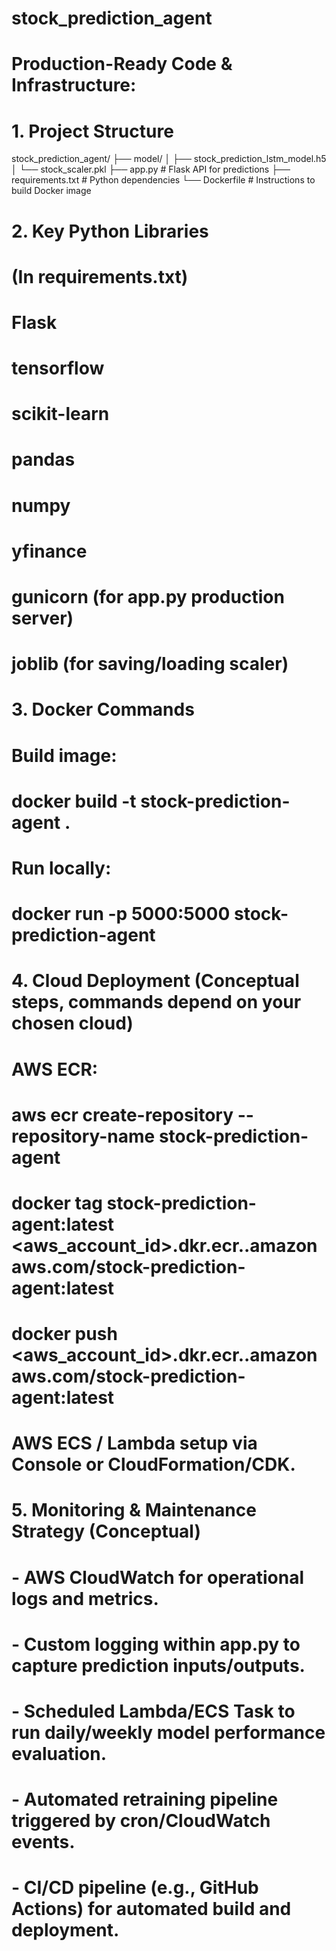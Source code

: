 # stock_prediction_agent

# Production-Ready Code & Infrastructure:

# 1. Project Structure
stock_prediction_agent/
├── model/
│   ├── stock_prediction_lstm_model.h5
│   └── stock_scaler.pkl
├── app.py                  # Flask API for predictions
├── requirements.txt        # Python dependencies
└── Dockerfile              # Instructions to build Docker image

# 2. Key Python Libraries
# (In requirements.txt)
# Flask
# tensorflow
# scikit-learn
# pandas
# numpy
# yfinance
# gunicorn (for app.py production server)
# joblib (for saving/loading scaler)

# 3. Docker Commands
# Build image:
# docker build -t stock-prediction-agent .
# Run locally:
# docker run -p 5000:5000 stock-prediction-agent

# 4. Cloud Deployment (Conceptual steps, commands depend on your chosen cloud)
# AWS ECR:
#   aws ecr create-repository --repository-name stock-prediction-agent
#   docker tag stock-prediction-agent:latest <aws_account_id>.dkr.ecr.<your-region>.amazonaws.com/stock-prediction-agent:latest
#   docker push <aws_account_id>.dkr.ecr.<your-region>.amazonaws.com/stock-prediction-agent:latest
# AWS ECS / Lambda setup via Console or CloudFormation/CDK.

# 5. Monitoring & Maintenance Strategy (Conceptual)
# - AWS CloudWatch for operational logs and metrics.
# - Custom logging within app.py to capture prediction inputs/outputs.
# - Scheduled Lambda/ECS Task to run daily/weekly model performance evaluation.
# - Automated retraining pipeline triggered by cron/CloudWatch events.
# - CI/CD pipeline (e.g., GitHub Actions) for automated build and deployment.
